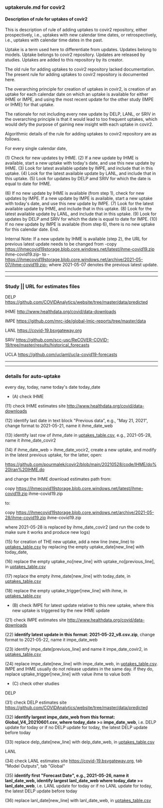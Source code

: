 ### uptakerule.md for covir2

#### Description of rule for uptakes of covir2

This is description of rule of adding uptakes to covir2 repository, either prospectively, i.e., uptakes with new calendar time dates, or retrospectively, i.e., uptakes with calendar time dates in the past.

Uptake is a term used here to differentiate from updates. Updates belong to models. Uptake belongs to covir2 repository. Updates are released by studies. Uptakes are added to this repository by its creator.

The old rule for adding uptakes to covir2 repository lacked documentation. The present rule for adding uptakes to covir2 repository is documented here.

The overarching principle for creation of uptakes in covir2, is creation of an uptake for each calendar date on which an uptake is available for either IHME or IMPE, and using the most recent update for the other study (IMPE or IHME) for that uptake.

The rationale for not including every new update by DELP, LANL, or SRIV in the overarching principle is that it would lead to too frequent uptakes, which would defy the purpose of gaining new insight with each uptake in covir2.

Algorithmic details of the rule for adding uptakes to covir2 repository are as follows.

For every single calendar date,

(1) Check for new updates by IHME. (2) If a new update by IHME is available, start a new uptake with today's date, and use this new update by IHME. (3) Look for latest available update by IMPE, and include that in this uptake. (4) Look for the latest available update by LANL, and include that in this uptake. (5) Look for updates by DELP amd SRIV for which the date is equal to date for IHME.

(6) If no new update by IHME is available (from step 1), check for new updates by IMPE. If a new update by IMPE is available, start a new uptake with today's date, and use this new update by IMPE. (7) Look for the latest available update by IHME, and include that in this uptake. (8) Look for the latest available update by LANL, and include that in this uptake. (9) Look for updates by DELP amd SRIV for which the date is equal to date for IMPE. (10) If no new update by IMPE is available (from step 6), there is no new uptake for this calendar date. End.

Internal Note: If a new update by IHME is available (step 2), the URL for previous latest update needs to be changed from -copy https://ihmecovid19storage.blob.core.windows.net/latest/ihme-covid19.zip ihme-covid19.zip- to -https://ihmecovid19storage.blob.core.windows.net/archive/2021-05-07/ihme-covid19.zip- where 2021-05-07 denotes the previous latest update.


**********
**********

### Study || URL for estimates files

DELP https://github.com/COVIDAnalytics/website/tree/master/data/predicted

IHME http://www.healthdata.org/covid/data-downloads

IMPE https://github.com/mrc-ide/global-lmic-reports/tree/master/data

LANL https://covid-19.bsvgateway.org

SRIV https://github.com/scc-usc/ReCOVER-COVID-19/tree/master/results/historical_forecasts

UCLA https://github.com/uclaml/ucla-covid19-forecasts

**********
**********

### details for auto-uptake

every day, today, name today's date today_date


* (A) check IHME

(11) check IHME estimates site http://www.healthdata.org/covid/data-downloads

(12) identify last date in text block "Previous data", e.g., "May 21, 2021", change format to 2021-05-21, name it ihme_date_web

(13) identify last row of ihme_date in [uptakes_table.csv](https://github.com/pourmalek/covir2/blob/main/setup/auto/uptakes_table.csv), e.g., 2021-05-28, name it ihme_date_covir2

(14) if ihme_date_web > ihme_date_vocir2, create a new uptake, and modify in the latest previous uptake, for the latter, open:

https://github.com/pourmalek/covir2/blob/main/20210528/code/IHME/do%20Iran%20IHME.do

and change the IHME download estimates path from: 

copy https://ihmecovid19storage.blob.core.windows.net/latest/ihme-covid19.zip ihme-covid19.zip

to:

copy https://ihmecovid19storage.blob.core.windows.net/archive/2021-05-28/ihme-covid19.zip ihme-covid19.zip

where 2021-05-28 is replaced by ihme_date_covir2 (and run the code to make sure it works and produce new logs)

(15) for creation of THE new uptake, add a new line (new_line) to [uptakes_table.csv](https://github.com/pourmalek/covir2/blob/main/setup/auto/uptakes_table.csv) by replacing the empty uptake_date[new_line] with today_date, 

(16) replace the empty uptake_no[new_line] with uptake_no[previous_line], in [uptakes_table.csv](https://github.com/pourmalek/covir2/blob/main/setup/auto/uptakes_table.csv)

(17) replace the empty ihme_date[new_line] with today_date, in [uptakes_table.csv](https://github.com/pourmalek/covir2/blob/main/setup/auto/uptakes_table.csv)

(18) replace the empty uptake_trigger[new_line] with ihme, in [uptakes_table.csv](https://github.com/pourmalek/covir2/blob/main/setup/auto/uptakes_table.csv)



* (B) check IMPE for latest update relative to this new uptake, where this new uptake is triggered by the new IHME update

(21) check IMPE estimates site http://www.healthdata.org/covid/data-downloads

(22) **identify latest update in this format: 2021-05-22_v8.csv.zip**, change format to 2021-05-22, name it impe_date_web 

(23) identify impe_date[previuos_line] and name it impe_date_covir2, in [uptakes_table.csv](https://github.com/pourmalek/covir2/blob/main/setup/auto/uptakes_table.csv)

(24) replace impe_date[new_line] with impe_date_web, in [uptakes_table.csv](https://github.com/pourmalek/covir2/blob/main/setup/auto/uptakes_table.csv). IMPE and IHME usually do not release updates in the same day. if they do, replace uptake_trigger[new_line] with value ihme to value both 


* (C) check other studies 

DELP

(31) check DELP estimates site https://github.com/COVIDAnalytics/website/tree/master/data/predicted

(32) **identify largest impe_date_web from this format: Global_V4_20210601.csv, where today_date >= impe_date_web**, i.e. DELP update for today or if no DELP update for today, the latest DELP update before today

(33) replace delp_date[new_line] with delp_date_web, in [uptakes_table.csv](https://github.com/pourmalek/covir2/blob/main/setup/auto/uptakes_table.csv)

LANL

(34) check LANL estimates site https://covid-19.bsvgateway.org, tab "Model Outputs", tab "Global"

(35) **identify first "Forecast Date", e.g., 2021-05-26, name it lanl_date_web, identify largest lanl_date_web where today_date >= lanl_date_web**, i.e. LANL update for today or if no LANL update for today, the latest DELP update before today

(36) replace lanl_date[new_line] with lanl_date_web, in [uptakes_table.csv](https://github.com/pourmalek/covir2/blob/main/setup/auto/uptakes_table.csv)









